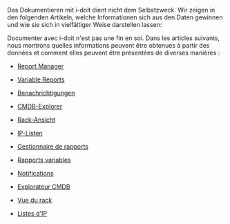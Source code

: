 <!-- TRANSLATED by md-translate -->
Das Dokumentieren mit i-doit dient nicht dem Selbstzweck. Wir zeigen in den folgenden Artikeln, welche Informationen sich aus den Daten gewinnen und wie sie sich in vielfältiger Weise darstellen lassen:

Documenter avec i-doit n'est pas une fin en soi. Dans les articles suivants, nous montrons quelles informations peuvent être obtenues à partir des données et comment elles peuvent être présentées de diverses manières :

* [Report Manager](./report-manager.md)
* [Variable Reports](./variable-reports.md)
* [Benachrichtigungen](./benachrichtigungen.md)
* [CMDB-Explorer](./cmdb-explorer/index.md)
* [Rack-Ansicht](./rack-ansicht.md)
* [IP-Listen](./ip-listen.md)

* [Gestionnaire de rapports](./report-manager.md)
* [Rapports variables](./variable-reports.md)
* [Notifications](./notifications.md)
* [Explorateur CMDB](./cmdb-explorer/index.md)
* [Vue du rack](./vue-rack.md)
* [Listes d'IP](./ip-listen.md)
